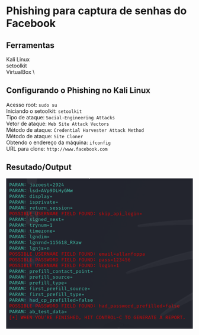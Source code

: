 # Phishing para captura de senhas do Facebook

## Ferramentas

Kali Linux \
setoolkit \
VirtualBox \

## Configurando o Phishing no Kali Linux

Acesso root: `sudo su` \
Iniciando o setoolkit: `setoolkit` \
Tipo de ataque: `Social-Engineering Attacks` \
Vetor de ataque: `Web Site Attack Vectors` \
Método de ataque: `Credential Harvester Attack Method` \
Método de ataque: `Site Cloner` \
Obtendo o endereço da máquina: `ifconfig` \
URL para clone: `http://www.facebook.com`

## Resutado/Output

![Tux, the Linux mascot](/digital-innovation-one/santander-bootcamp-ciberseguranca/phishing-com-kali-linux/result.png)

